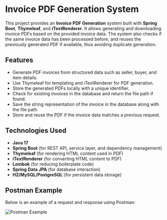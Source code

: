 # Invoice PDF Generation System

This project provides an **Invoice PDF Generation** system built with **Spring Boot**, **Thymeleaf**, and **iTextRenderer**. It allows generating and downloading invoice PDFs based on the provided invoice data. The system also checks if the same invoice data has been processed before, and reuses the previously generated PDF if available, thus avoiding duplicate generation.

## Features

- Generate PDF invoices from structured data such as seller, buyer, and item details.
- Use Thymeleaf for templating and iTextRenderer for PDF generation.
- Store the generated PDFs locally with a unique identifier.
- Check for existing invoices in the database and return the file path if found.
- Save the string representation of the invoice in the database along with the file path.
- Store and reuse the PDF if the invoice data matches a previous request.

## Technologies Used

- **Java 17**
- **Spring Boot** (for REST API, service layer, and dependency management)
- **Thymeleaf** (for rendering HTML content used in PDF)
- **iTextRenderer** (for converting HTML content to PDF)
- **Lombok** (for reducing boilerplate code)
- **Spring Data JPA** (for database interaction)
- **H2/MySQL/PostgreSQL** (for persistent data storage)


## Postman Example

Below is an example of a request and response using Postman:

![Postman Example](images/postman_example.png)
